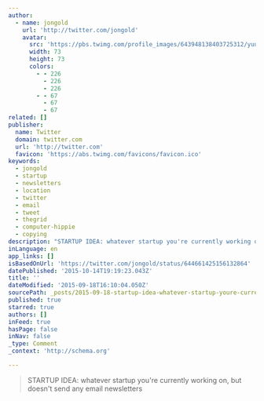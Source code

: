 ```yaml
---
author:
  - name: jongold
    url: 'http://twitter.com/jongold'
    avatar:
      src: 'https://pbs.twimg.com/profile_images/643948138403725312/yuubebXL_bigger.jpg'
      width: 73
      height: 73
      colors:
        - - 226
          - 226
          - 226
        - - 67
          - 67
          - 67
related: []
publisher:
  name: Twitter
  domain: twitter.com
  url: 'http://twitter.com'
  favicon: 'https://abs.twimg.com/favicons/favicon.ico'
keywords:
  - jongold
  - startup
  - newsletters
  - location
  - twitter
  - email
  - tweet
  - thegrid
  - computer-hippie
  - copying
description: "STARTUP IDEA: whatever startup you're currently working on, but doesn't send any email newsletters"
inLanguage: en
app_links: []
isBasedOnUrl: 'https://twitter.com/jongold/status/644661425156132864'
datePublished: '2015-10-14T19:19:23.043Z'
title: ''
dateModified: '2015-09-18T16:10:04.050Z'
sourcePath: _posts/2015-09-18-startup-idea-whatever-startup-youre-currently-working-on.md
published: true
starred: true
authors: []
inFeed: true
hasPage: false
inNav: false
_type: Comment
_context: 'http://schema.org'

---
```

> STARTUP IDEA&colon; whatever startup you're currently working on&comma; but doesn't send any email newsletters